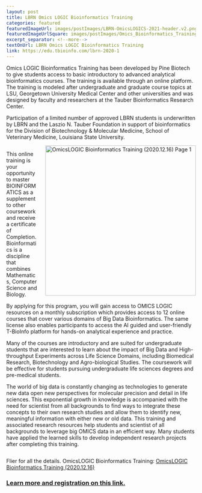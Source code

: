 ```yaml
--- 
layout: post
title: LBRN Omics LOGIC Bioinformatics Training
categories: featured
featuredImageUrl: images/postImages/LBRN-OmicsLOGICS-2021-header.v2.png
featuredImageUrlSquare: images/postImages/Omics_Bioinformatics_Training.png
excerpt_separator: <!--more-->
textOnUrl: LBRN Omics LOGIC Bioinformatics Training
link: https://edu.tbioinfo.com/lbrn-2020-1
--- 
```


Omics LOGIC Bioinformatics Training has been developed by Pine Biotech to give students access to basic introductory to advanced analytical bioinformatics courses. The training is available through an online platform. The training is modeled after undergraduate and graduate course topics at LSU, Georgetown University Medical Center and other universities and was designed by faculty and researchers at the Tauber Bioinformatics Research Center.<!--more-->

Participation of a limited number of approved LBRN students is underwritten by LBRN and the Laszio N. Tauber Foundation in support of bioinformatics for the Division of Biotechnology & Molecular Medicine, School of Veterinary Medicine, Louisiana State University.

<section style="overflow: hidden;">
<a href="https://lbrn.lsu.edu/downloads/LBRN-OmicsLOGICS-2021.2020.12.16.v2.pdf" alt="" target="_blank"><img src="https://lbrn.lsu.edu/downloads/thumbnails/LBRN-OmicsLOGICS-2021.2020.12.16.v2.png" alt="OmicsLOGIC Bioinformatics Training (2020.12.16) Page 1" style="float:right;width:400px;border:0;padding-left:20px;"></a>

<p>This online training is your opportunity to master BIOINFORMATICS as a supplement to other coursework and receive a certificate of Completion. Bioinformatics is a discipline that combines Mathematics, Computer Science and Biology.</p>
<p>By applying for this program, you will gain access to OMICS LOGIC resources on a monthly subscription which provides access to 12 online courses that cover various domains of Big Data Bioinformatics. The same license also enables participants to access the AI guided and user-friendly T-BioInfo platform for hands-on analytical experience and practice.</p>
<p>Many of the courses are introductory and are suited for undergraduate students that are interested to learn about the impact of Big Data and High-throughput Experiments across Life Science Domains, including Biomedical Research, Biotechnology and Agro-biological Studies. The coursework will be effective for students pursuing undergraduate life sciences degrees and pre-medical students.</p>
<p>The world of big data is constantly changing as technologies to generate new data open new perspectives for molecular precision and detail in life sciences. This exponential growth in knowledge is accompanied with the need for scientist from all backgrounds to find ways to integrate these concepts to their own research studies and allow them to identify new, meaningful information with either new or old data. This training and associated research resources help students and scientist of all backgrounds to leverage big OMICS data in an efficient way. Many students have applied the learned skills to develop independent research projects after completing this training.</p>
</section>

Flier for all the details. OmicsLOGIC Bioinformatics Training:
<a href="https://lbrn.lsu.edu/downloads/LBRN-OmicsLOGICS-2021.2020.12.16.v2.pdf" alt="" target="_blank">OmicsLOGIC Bioinformatics Training (2020.12.16)</a>

### [Learn more and registration on this link.](https://edu.tbioinfo.com/lbrn-2020-1)